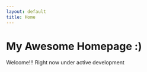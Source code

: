 ```yaml
---
layout: default
title: Home
---
```


# My Awesome Homepage :)

Welcome!!!
Right now under active development